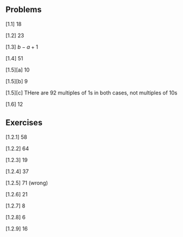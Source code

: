 ##  Problems

[1.1] $18$

[1.2] $23$

[1.3] $b - a + 1$

[1.4] $51$

[1.5][a] $10$

[1.5][b] $9$

[1.5][c] THere are $92$ multiples of $1\text{s}$ in both cases, not multiples of $10\text{s}$

[1.6] $12$

## Exercises

[1.2.1] $58$

[1.2.2] $64$

[1.2.3] $19$

[1.2.4] $37$

[1.2.5] $71$ (wrong)

[1.2.6] $21$

[1.2.7] $8$

[1.2.8] $6$

[1.2.9] $16$

